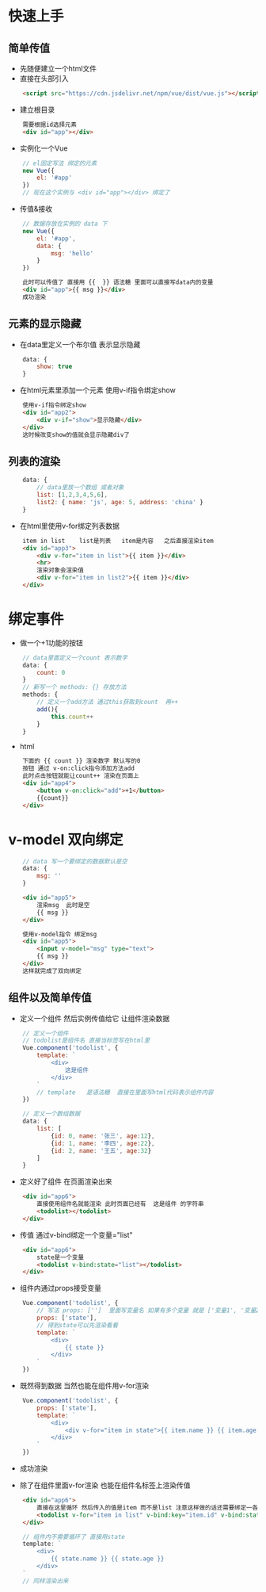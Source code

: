 # 快速上手

## 简单传值
* 先随便建立一个html文件
* 直接在头部引入
```html
    <script src="https://cdn.jsdelivr.net/npm/vue/dist/vue.js"></script>
```

* 建立根目录
```html
    需要根据id选择元素
    <div id="app"></div>
```

* 实例化一个Vue
```js
    // el固定写法 绑定的元素
    new Vue({
        el: '#app'
    })
    // 现在这个实例与 <div id="app"></div> 绑定了
```

* 传值&接收
```js
    // 数据存放在实例的 data 下
    new Vue({
        el: '#app',
        data: {
            msg: 'hello'
        }
    })
```
```html
    此时可以传值了 直接用 {{  }} 语法糖 里面可以直接写data内的变量
    <div id="app">{{ msg }}</div>
    成功渲染
```    

## 元素的显示隐藏
* 在data里定义一个布尔值 表示显示隐藏
```js
    data: {
        show: true
    }
```
* 在html元素里添加一个元素 使用v-if指令绑定show
```html
    使用v-if指令绑定show
    <div id="app2">
        <div v-if="show">显示隐藏</div>
    </div>
    这时候改变show的值就会显示隐藏div了
```

## 列表的渲染
```js
    data: {
        // data里放一个数组 或者对象 
        list: [1,2,3,4,5,6],
        list2: { name: 'js', age: 5, address: 'china' }
    }
```
* 在html里使用v-for绑定列表数据
```html
    item in list    list是列表   item是内容   之后直接渲染item
    <div id="app3">
        <div v-for="item in list">{{ item }}</div>
        <hr>
        渲染对象会渲染值
        <div v-for="item in list2">{{ item }}</div>
    </div>
```

# 绑定事件
* 做一个+1功能的按钮
```js
    // data里面定义一个count 表示数字
    data: {
        count: 0
    }
    // 新写一个 methods: {} 存放方法
    methods: {
        // 定义一个add方法 通过this获取到count  再++
        add(){
            this.count++
        }
    }
```

* html
```html
    下面的 {{ count }} 渲染数字 默认写的0
    按钮 通过 v-on:click指令添加方法add
    此时点击按钮就能让count++ 渲染在页面上
    <div id="app4">
        <button v-on:click="add">+1</button>
        {{count}}
    </div>
```


# v-model 双向绑定

```js
    // data 写一个要绑定的数据默认是空
    data: {
        msg: ''
    }
```
```html
    <div id="app5">
        渲染msg  此时是空
        {{ msg }}
    </div>
```
```html
    使用v-model指令 绑定msg
    <div id="app5">
        <input v-model="msg" type="text">
        {{ msg }}
    </div>
    这样就完成了双向绑定
```

## 组件以及简单传值

* 定义一个组件 然后实例传值给它 让组件渲染数据
```js
    // 定义一个组件
    // todolist是组件名 直接当标签写在html里
    Vue.component('todolist', {
        template: `
            <div>
                这是组件
            </div>    
        `
        // template   是语法糖  直接在里面写html代码表示组件内容
    })

    // 定义一个数组数据
    data: {
        list: [
            {id: 0, name: '张三', age:12},
            {id: 1, name: '李四', age:22},
            {id: 2, name: '王五', age:32}
        ]
    }
```
* 定义好了组件 在页面渲染出来

```html
    <div id="app6">
        直接使用组件名就能渲染 此时页面已经有  这是组件 的字符串
        <todolist></todolist>
    </div>
```

* 传值 通过v-bind绑定一个变量="list"
```html
    <div id="app6">
        state是一个变量
        <todolist v-bind:state="list"></todolist>
    </div>
```

* 组件内通过props接受变量
```js
    Vue.component('todolist', {
        // 写法 props: ['']  里面写变量名 如果有多个变量 就是 ['变量1', '变量2'] 
        props: ['state'],
        // 得到state可以先渲染看看
        template: `
            <div>
                {{ state }}
            </div>    
        `
    })
```

* 既然得到数据 当然也能在组件用v-for渲染

```js
    Vue.component('todolist', {
        props: ['state'],
        template: `
            <div>
                <div v-for="item in state">{{ item.name }} {{ item.age }}</div>
            </div>    
        `
    })
```
* 成功渲染

* 除了在组件里面v-for渲染  也能在组件名标签上渲染传值

```html
    <div id="app6">
        直接在这里循环 然后传入的值是item 而不是list 注意这样做的话还需要绑定一各key值
        <todolist v-for="item in list" v-bind:key="item.id" v-bind:state="item"></todolist>
    </div>
```
```js
    // 组件内不需要循环了 直接用state
    template: `
        <div>
            {{ state.name }} {{ state.age }}
        </div>    
    `
    // 同样渲染出来
```
